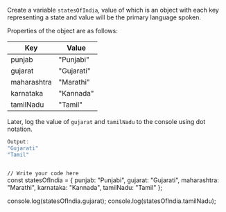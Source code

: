 Create a variable
`statesOfIndia`, value
of which is an object with
each key representing a
state and value will be the
primary language spoken.

Properties of the object are
as follows:

| Key         | Value      |
| ----------- | ---------- |
| punjab      | "Punjabi"  |
| gujarat     | "Gujarati" |
| maharashtra | "Marathi"  |
| karnataka   | "Kannada"  |
| tamilNadu   | "Tamil"    |

Later, log the value of `gujarat`
and `tamilNadu` to the console
using dot notation.

```js
Output:
"Gujarati"
"Tamil"
```

<codeblock language="javascript" type="exercise" testMode="fixedInput">
<code>
// Write your code here
</code>
<solution>
const statesOfIndia = {
  punjab: "Punjabi",
  gujarat: "Gujarati",
  maharashtra: "Marathi",
  karnataka: "Kannada",
  tamilNadu: "Tamil"
};

console.log(statesOfIndia.gujarat);
console.log(statesOfIndia.tamilNadu);
</solution>
</codeblock>
